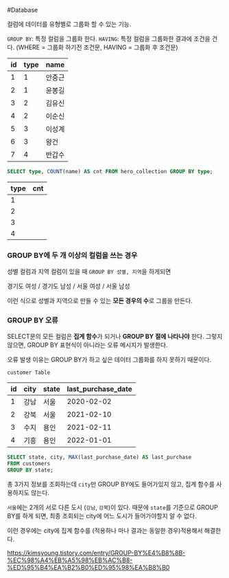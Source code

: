 #Database 

컬럼에 데이터를 유형별로 그룹화 할 수 있는 기능.

`GROUP BY`: 특정 컬럼을 그룹화 한다.
`HAVING`: 특정 컬럼을 그룹화한 결과에 조건을 건다.
(WHERE = 그룹화 하기전 조건문, HAVING = 그룹화 후 조건문)

|id|type|name|
|-|-|-|
|1|1|안중근|
|2|1|윤봉길|
|3|2|김유신|
|4|2|이순신|
|5|3|이성계|
|6|3|왕건|
|7|4|반갑수|

```sql
SELECT type, COUNT(name) AS cnt FROM hero_collection GROUP BY type;
```

|type|cnt|
|-|-|
|1||
|2||
|3||
|4||
### GROUP BY에 두 개 이상의 컬럼을 쓰는 경우

성별 컬럼과 지역 컬럼이 있을 때 `GROUP BY 성별, 지역`을 하게되면

경기도 여성 / 경기도 남성 / 서울 여성 / 서울 남성

이런 식으로 성별과 지역으로 만들 수 있는 **모든 경우의 수**로 그룹을 만든다.
### GROUP BY 오류

SELECT문의 모든 컬럼은 **집계 함수**가 되거나 **GROUP BY 절에 나타나야** 한다.
그렇지 않으면, GROUP BY 표현식이 아니라는 오류 메시지가 발생한다.

오류 발생 이유는 GROUP BY가 하고 싶은 데이터 그룹화를 하지 못하기 때문이다.

`customer Table`

|id|city|state|last_purchase_date|
|-|-|-|-|
|1|강남|서울|2020-02-02|
|2|강북|서울|2021-02-10|
|3|수지|용인|2021-02-11|
|4|기흥|용인|2022-01-01|

```sql
SELECT state, city, MAX(last_purchase_date) AS last_purchase
FROM customers
GROUP BY state;
```

총 3가지 정보를 조회하는데 `city`만 GROUP BY에도 들어가있지 않고, 집계 함수를 사용하지도 않는다.

`서울`에는 2개의 서로 다른 도시 (`강남`, `강북`)이 있다. 때문에 `state`를 기준으로 GROUP BY를 하게 되면, 최종 조회되는 city에 어느 도시가 들어가야할지 알 수 없다. 

이런 경우에는 city에 집계 함수를 (적용하나 마나 결과는 동일한 경우)적용해서 해결한다.

https://kimsyoung.tistory.com/entry/GROUP-BY%E4%B8%8B-%EC%98%A4%EB%A5%98%EB%AC%B8-%ED%95%B4%EA%B2%B0%ED%95%98%EA%B8%B0